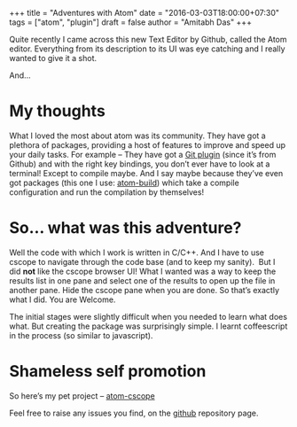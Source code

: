 +++
title = "Adventures with Atom"
date = "2016-03-03T18:00:00+07:30"
tags = ["atom", "plugin"]
draft = false
author = "Amitabh Das"
+++

Quite recently I came across this new Text Editor by Github, called the Atom editor. Everything from its description to its UI was eye catching and I really wanted to give it a shot.

And...

# My thoughts

What I loved the most about atom was its community. They have got a plethora of packages, providing a host of features to improve and speed up your daily tasks. For example – They have got a [Git plugin](https://atom.io/packages/git-plus) (since it’s from Github) and with the right key bindings, you don’t ever have to look at a terminal! Except to compile maybe. And I say maybe because they’ve even got packages (this one I use: [atom-build](https://github.com/noseglid/atom-build)) which take a compile configuration and run the compilation by themselves!

# So… what was this adventure?

Well the code with which I work is written in C/C++. And I have to use cscope to navigate through the code base (and to keep my sanity). &nbsp;But I did **not** like the cscope browser UI! What I wanted was a way to keep the results list in one pane and select one of the results to open up the file in another pane. Hide the cscope pane when you are done. So that’s exactly what I did. You are Welcome. 

The initial stages were slightly difficult when you needed to learn what does what. But creating the package was surprisingly simple. I learnt coffeescript in the process (so similar to javascript).

# Shameless self promotion

So here’s my pet project – [atom-cscope](https://atom.io/packages/atom-cscope)

Feel free to raise any issues you find, on the [github](https://github.com/amitab/atom-cscope) repository page.
